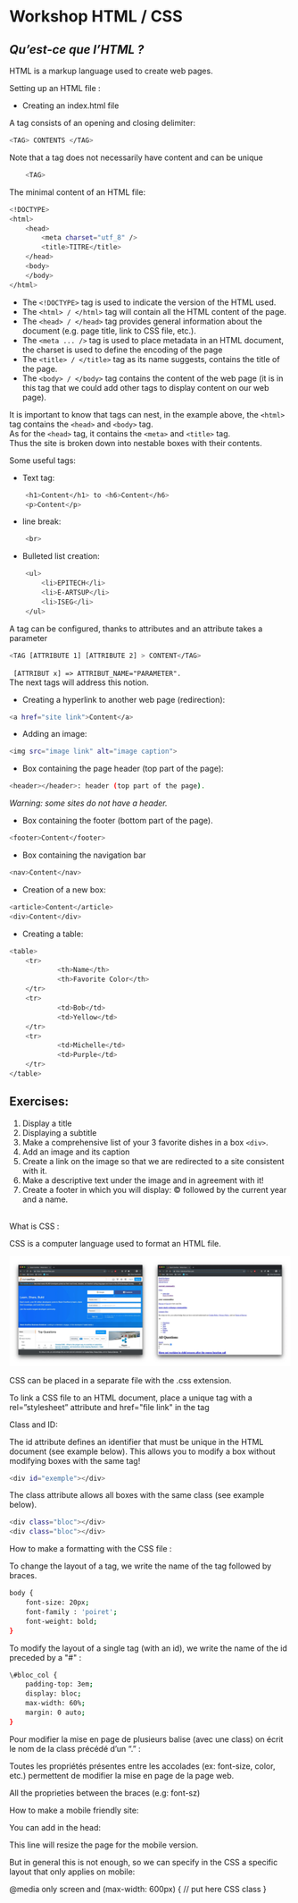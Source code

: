 # Workshop HTML / CSS

## _Qu’est-ce que l’HTML ?_

HTML is a markup language used to create web pages.

Setting up an HTML file :

- Creating an index.html file

A tag consists of an opening and closing delimiter:
```sh
<TAG> CONTENTS </TAG>
```
Note that a tag does not necessarily have content and can be unique
```sh
    <TAG>
```
The minimal content of an HTML file:

```sh
<!DOCTYPE>
<html>
    <head>
        <meta charset="utf_8" />
        <title>TITRE</title>
    </head>
    <body>
    </body>
</html>
```

- The ``` <!DOCTYPE> ``` tag is used to indicate the version of the HTML used.
- The ``` <html> / </html> ``` tag will contain all the HTML content of the page.
- The ``` <head> / </head> ``` tag provides general information about the document (e.g. page title, link to CSS file, etc.).
- The ``` <meta ... /> ``` tag is used to place metadata in an HTML document, the charset is used to define the encoding of the page 
- The ``` <title> / </title> ``` tag as its name suggests, contains the title of the page.
- The ``` <body> / </body> ``` tag contains the content of the web page (it is in this tag that we could add other tags to display content on our web page).




It is important to know that tags can nest, in the example above, the ``` <html> ``` tag contains the ``` <head> ``` and ``` <body> ``` tag.<br/>
As for the ``` <head> ``` tag, it contains the ``` <meta> ``` and ``` <title> ``` tag.<br/>
Thus the site is broken down into nestable boxes with their contents.<br/>


Some useful tags:
- Text tag:
```sh
    <h1>Content</h1> to <h6>Content</h6>
    <p>Content</p>
```
- line break:
```sh
    <br>
```
- Bulleted list creation:
```sh
    <ul>
        <li>EPITECH</li>
        <li>E-ARTSUP</li>
        <li>ISEG</li>
    </ul>
```
A tag can be configured, thanks to attributes and an attribute takes a parameter
```sh
<TAG [ATTRIBUTE 1] [ATTRIBUTE 2] > CONTENT</TAG>
```
``` [ATTRIBUT x] => ATTRIBUT_NAME="PARAMETER".```<br/>
The next tags will address this notion.

- Creating a hyperlink to another web page (redirection):
```sh
<a href="site link">Content</a> 
```

- Adding an image:
```sh
<img src="image link" alt="image caption">
```

- Box containing the page header (top part of the page):
```sh
<header></header>: header (top part of the page).
```
_Warning: some sites do not have a header._

- Box containing the footer (bottom part of the page).
```sh
<footer>Content</footer>
```
- Box containing the navigation bar
```sh
<nav>Content</nav>
```
- Creation of a new box:
```sh
<article>Content</article>
<div>Content</div>
```

- Creating a table:
```sh
<table>
    <tr>
            <th>Name</th>
            <th>Favorite Color</th>
    </tr>
    <tr>
            <td>Bob</td>
            <td>Yellow</td>
    </tr>
    <tr>
            <td>Michelle</td>
            <td>Purple</td>
    </tr>
</table>
```


## Exercises:

1. Display a title <br/>
2. Displaying a subtitle <br/>
3. Make a comprehensive list of your 3 favorite dishes in a box ``` <div> ```.<br/>
4. Add an image and its caption <br/>
5. Create a link on the image so that we are redirected to a site consistent with it. <br/>
6. Make a descriptive text under the image and in agreement with it! <br/>
7. Create a footer in which you will display: © followed by the current year and a name. <br/>

<br/>
What is CSS :

CSS is a computer language used to format an HTML file.

![with or without css](img/img1.png)

CSS can be placed in a separate file with the .css extension.

To link a CSS file to an HTML document, place a unique <link/> tag with a rel=”stylesheet” attribute and href="file link" in the tag <head>

Class and ID:

The id attribute defines an identifier that must be unique in the HTML document (see example below). This allows you to modify a box without modifying boxes with the same tag!

```sh
<div id="exemple"></div>
```

The class attribute allows all boxes with the same class (see example below).


```sh
<div class="bloc"></div>
<div class="bloc"></div>
```

How to make a formatting with the CSS file :

To change the layout of a tag, we write the name of the tag followed by braces.

```sh
body {
    font-size: 20px;
    font-family : 'poiret';
    font-weight: bold;
}
```

To modify the layout of a single tag (with an id), we write the name of the id preceded by a "#" :

```sh
\#bloc_col {
    padding-top: 3em;
    display: bloc;
    max-width: 60%;
    margin: 0 auto;
}
```

Pour modifier la mise en page de plusieurs balise (avec une class) on écrit le nom de la class précédé d’un “.” :



Toutes les propriétés présentes entre les accolades (ex: font-size, color, etc.)  permettent de modifier la mise en page de la page web. 

All the proprieties between the braces (e.g: font-sz)










How to make a mobile friendly site:

You can add in the head:

<meta name="viewport" content="width=device-width, initial-scale=1.0">

This line will resize the page for the mobile version.

But in general this is not enough, so we can specify in the CSS a specific layout that only applies on mobile:

@media only screen and (max-width: 600px) {
// put here CSS class
} 








